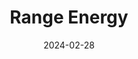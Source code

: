 ---  
layout: startup_page  
title: "Range Energy"  
id: "range.energy"  
permalink: "/rangeenergyrange.energy02282024/"  
website: "https://range.energy/"  
funding_round: "Series A"  
funding_amount: "$23.5M"  
investors: "Trousdale Ventures, UP.Partners, R7, Yamaha Motor Ventures"  
about: "Range Energy develops and manufactures electric-powered commercial trailers designed to help trucking fleets decarbonize. Their trailers can be easily attached to existing diesel trucks, immediately improving fuel efficiency and extending the range of electric semi-trucks. This approach offers a practical, cost-effective solution to meet emissions reduction targets without major operational disruptions."  
markets: "Commercial Transportation, Trucking, Electric Vehicles, Motor Vehicle Manufacturing"  
hq: "Mountain View, California, United States"  
founded_year: "2021"  
linkedin: "https://www.linkedin.com/company/rangeenergy"  
twitter: "https://twitter.com/rangeenergy"  
instagram: ""  
facebook: "https://www.facebook.com/100087061606948"  
crunchbase: "https://www.crunchbase.com/organization/range-energy"  
pitchbook: "https://pitchbook.com/profiles/company/515320-03"  

date_display: "28-Feb-2024"  
date: "2024-02-28"

# SEO Optimization  
meta_title: "Range Energy - Series A Funding ($23.5M)"  
meta_description: "Range Energy, Range Energy develops and manufactures electric-powered commercial trailers designed to help trucking fleets decarbonize. Their trailers can be easily..."  
meta_keywords: "Range Energy, Commercial Transportation, Trucking, Electric Vehicles, Motor Vehicle Manufacturing, Series A funding"  
canonical_url: "https://startup.projectstartups.com/rangeenergyrange.energy02282024/"  
---
